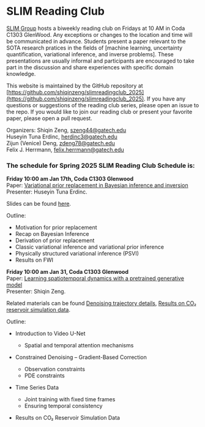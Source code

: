 # SLIM Reading Club

[SLIM Group](https://slim.gatech.edu/) hosts a biweekly reading club on Fridays at 10 AM in Coda C1303 GlenWood. Any exceptions or changes to the location and time will be communicated in advance. Students present a paper relevant to the SOTA research pratices in the fields of [machine learning, uncertainty quantification, variational inference, and inverse problems]. These presentations are usually informal and participants are encouraged to take part in the discussion and share experiences with specific domain knowledge. 

This website is maintained by the GitHub repository at [https://github.com/shiqinzeng/slimreadingclub_2025](https://github.com/shiqinzeng/slimreadingclub_2025). If you have any questions or suggestions of the reading club series, please open an issue to the repo. If you would like to join our reading club or present your favorite paper, please open a pull request.

Organizers:
Shiqin Zeng, szeng44@gatech.edu    
Huseyin Tuna Erdinc, herdinc3@gatech.edu    
Zijun (Venice) Deng, zdeng78@gatech.edu  
Felix J. Herrmann, felix.herrmann@gatech.edu    

### The schedule for Spring 2025 SLIM Reading Club Schedule is:

**Friday 10:00 am Jan 17th, Coda C1303 Glenwood**		        
Paper: [Variational prior replacement in Bayesian inference and inversion](https://arxiv.org/pdf/2406.04072)  
Presenter: Huseyin Tuna Erdinc.

Slides can be found [here](https://drive.google.com/file/d/1Spgt3Lt5yLEeNb4RrAUY-2_lRk-5PTIs/view?usp=drive_link).  

Outline:    
-  Motivation for prior replacement
-  Recap on Bayesian Inference  
-  Derivation of prior replacement
-  Classic variational inference and variational prior inference
-  Physically structured variational inference (PSVI)	       
-  Results on FWI

**Friday 10:00 am Jan 31, Coda C1303 Glenwood**		        
Paper: [Learning spatiotemporal dynamics with a 
pretrained generative model](https://www.nature.com/articles/s42256-024-00938-z)  
Presenter: Shiqin Zeng.

Related materials can be found [Denoising trajectory details](https://drive.google.com/file/d/1qxckIetiS_JsRAnSqZhLttOvxr0xyco-/view?usp=sharing), [Results on CO₂ reservoir simulation data](https://docs.google.com/presentation/d/1TMvTjOMUspDJkaW1eeQ3oi6aNFFJ7HMR/edit?usp=drive_link&ouid=107090150198155230870&rtpof=true&sd=true).


Outline:    
- Introduction to Video U-Net
  - Spatial and temporal attention mechanisms

- Constrained Denoising – Gradient-Based Correction
  - Observation constraints
  - PDE constraints

- Time Series Data
  - Joint training with fixed time frames
  - Ensuring temporal consistency

- Results on CO₂ Reservoir Simulation Data

